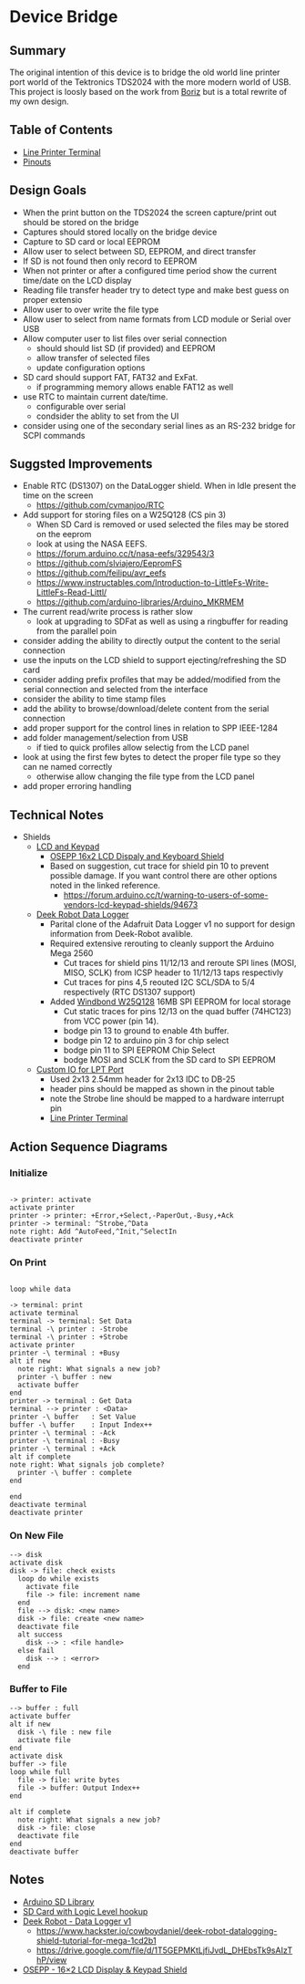 # Device Bridge

## Summary

The original intention of this device is to bridge the old world line printer port world of the Tektronics TDS2024 with the more modern world of USB. This project is loosly based on the work from [Boriz](https://github.com/boriz/CentronicsArduino) but is a total rewrite of my own design.

## Table of Contents

* [Line Printer Terminal](./LinePrinterPort.md)
* [Pinouts](./Pinouts.md)

## Design Goals

* When the print button on the TDS2024 the screen capture/print out should be stored on the bridge
* Captures should stored locally on the bridge device
* Capture to SD card or local EEPROM
* Allow user to select between SD, EEPROM, and direct transfer
* If SD is not found then only record to EEPROM
* When not printer or after a configured time period show the current time/date on the LCD display
* Reading file transfer header try to detect type and make best guess on proper extensio
* Allow user to over write the file type
* Allow user to select from name formats from LCD module or Serial over USB
* Allow computer user to list files over serial connection
  * should should list SD (if provided) and EEPROM
  * allow transfer of selected files
  * update configuration options
* SD card should support FAT, FAT32 and ExFat.
  * if programming memory allows enable FAT12 as well
* use RTC to maintain current date/time.
  * configurable over serial
  * condsider the ablity to set from the UI
* consider using one of the secondary serial lines as an RS-232 bridge for SCPI commands

## Suggsted Improvements

* Enable RTC (DS1307) on the DataLogger shield.  When in Idle present the time on the screen
  * https://github.com/cvmanjoo/RTC
* Add support for storing files on a W25Q128 (CS pin 3)
  * When SD Card is removed or used selected the files may be stored on the eeprom
  * look at using the NASA EEFS.
  * https://forum.arduino.cc/t/nasa-eefs/329543/3
  * https://github.com/slviajero/EepromFS
  * https://github.com/feilipu/avr_eefs
  * https://www.instructables.com/Introduction-to-LittleFs-Write-LittleFs-Read-Littl/
  * https://github.com/arduino-libraries/Arduino_MKRMEM
* The current read/write process is rather slow
  * look at upgrading to SDFat as well as using a ringbuffer for reading from the parallel poin
* consider adding the ability to directly output the content to the serial connection
* use the inputs on the LCD shield to support ejecting/refreshing the SD card
* consider adding prefix profiles that may be added/modified from the serial connection and selected from the interface
* consider the ability to time stamp files
* add the ability to browse/download/delete content from the serial connection
* add proper support for the control lines in relation to SPP IEEE-1284
* add folder management/selection from USB
  * if tied to quick profiles allow selectig from the LCD panel
* look at using the first few bytes to detect the proper file type so they can ne named correctly
  * otherwise allow changing the file type from the LCD panel
* add proper erroring handling

## Technical Notes

* Shields
  * [LCD and Keypad](./Pinouts.md#lcd-shield)
    * [OSEPP 16x2 LCD Dispaly and Keyboard Shield](https://osepp.com/electronic-modules/shields/45-16-2-lcd-display-keypad-shield)
    * Based on suggestion, cut trace for shield pin 10 to prevent possible damage.  If you want control there are other options noted in the linked reference.
      * https://forum.arduino.cc/t/warning-to-users-of-some-vendors-lcd-keypad-shields/94673
  * [Deek Robot Data Logger](./Pinouts.md#sd-card-data-logger-shield)
    * Parital clone of the Adafruit Data Logger v1 no support for design information from Deek-Robot avalible.
    * Required extensive rerouting to cleanly support the Arduino Mega 2560
      * Cut traces for shield pins 11/12/13 and reroute SPI lines (MOSI, MISO, SCLK) from ICSP header to 11/12/13 taps respectivly
      * Cut traces for pins 4,5 reouted I2C SCL/SDA to 5/4 respectively (RTC DS1307 support)
    * Added [Windbond W25Q128](./DataSheets/W25Q128BV.PDF) 16MB SPI EEPROM for local storage
      * Cut static traces for pins 12/13 on the quad buffer (74HC123) from VCC power (pin 14).
      * bodge pin 13 to ground to enable 4th buffer.
      * bodge pin 12 to arduino pin 3 for chip select
      * bodge pin 11 to SPI EEPROM Chip Select
      * bodge MOSI and SCLK from the SD card to SPI EEPROM
  * [Custom IO for LPT Port](./Pinouts.md#parallel-interface)
    * Used 2x13 2.54mm header for 2x13 IDC to DB-25
    * header pins should be mapped as shown in the pinout table
    * note the Strobe line should be mapped to a hardware interrupt pin
    * [Line Printer Terminal](./LinePrinterPort.md)

## Action Sequence Diagrams

### Initialize

```plantuml

-> printer: activate
activate printer
printer -> printer: +Error,+Select,-PaperOut,-Busy,+Ack
printer -> terminal: ^Strobe,^Data
note right: Add ^AutoFeed,^Init,^SelectIn
deactivate printer

```

### On Print

```plantuml

loop while data

-> terminal: print
activate terminal
terminal -> terminal: Set Data
terminal -\ printer : -Strobe
terminal -\ printer : +Strobe
activate printer
printer -\ terminal : +Busy
alt if new
  note right: What signals a new job?
  printer -\ buffer : new
  activate buffer
end
printer -> terminal : Get Data
terminal --> printer : <Data>
printer -\ buffer   : Set Value
buffer -\ buffer    : Input Index++
printer -\ terminal : -Ack
printer -\ terminal : -Busy
printer -\ terminal : +Ack
alt if complete
note right: What signals job complete?
  printer -\ buffer : complete
end

end
deactivate terminal
deactivate printer

```

### On New File

```plantuml
--> disk
activate disk
disk -> file: check exists
  loop do while exists
    activate file
    file -> file: increment name
  end
  file --> disk: <new name>
  disk -> file: create <new name>
  deactivate file
  alt success 
    disk --> : <file handle>
  else fail
    disk --> : <error>
  end
```

### Buffer to File

```plantuml
--> buffer : full
activate buffer
alt if new
  disk -\ file : new file
  activate file
end
activate disk
buffer -> file 
loop while full
  file -> file: write bytes
  file -> buffer: Output Index++
end

alt if complete
  note right: What signals a new job?
  disk -> file: close
  deactivate file
end 
deactivate buffer
```

## Notes

* [Arduino SD Library](https://www.arduino.cc/reference/en/libraries/sd/)
* [SD Card with Logic Level hookup](https://learn.sparkfun.com/tutorials/microsd-shield-and-sd-breakout-hookup-guide#sd-card-breakout-boards)
* [Deek Robot - Data Logger v1](https://forum.arduino.cc/t/deek-robot-data-logging-shield-v1-0/621963)
  * https://www.hackster.io/cowboydaniel/deek-robot-datalogging-shield-tutorial-for-mega-1cd2b1
  * https://drive.google.com/file/d/1T5GEPMKtLjfiJvdL_DHEbsTk9sAIzThP/view
* [OSEPP - 16×2 LCD Display & Keypad Shield](https://www.osepp.com/electronic-modules/shields/45-16-2-lcd-display-keypad-shield)
